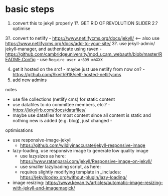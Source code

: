# basic steps

 1. convert this to jekyll properly
 1?. GET RID OF REVOLUTION SLIDER
 2.? optimise 
  

 3?. convert to netlify - https://www.netlifycms.org/docs/jekyll/ <--
    also use https://www.netlifycms.org/docs/add-to-your-site/
 3?. use jekyll-admin/ jekyll-manager, and authenticate using raven 
        - https://github.com/cambridgeuniversity/mod_ucam_webauth/blob/master/README.Config
        - use `Require user ar899 mhXXX`

 4. get it hosted on the srcf - maybe just use netlify from now on? - https://github.com/Skeith918/self-hosted-netlifycms
 5. add new admins

notes
 - use file collections (netlify cms) for static content
 - use datafiles to do committee members, etc.? - https://jekyllrb.com/docs/datafiles/
 - maybe use datafiles for most content since all content is static and nothing new is added (e.g. blog), just changed - 


optimisations

 - use responsive-image-jekyll
     - https://github.com/wildlyinaccurate/jekyll-responsive-image
 - lazy-loading, use responsive image to generate low quality image
     - use lazysizes as here: https://www.ratanparai.com/jekyll/Responsive-image-on-jekyll/
     - use smaller lazyloading script, as here:
     - requires slightly modifying template in _includes: https://jekyllcodex.org/without-plugin/lazy-loading/
 - image resizing: https://www.kevan.tv/articles/automatic-image-resizing-with-jekyll-and-imagemagick/